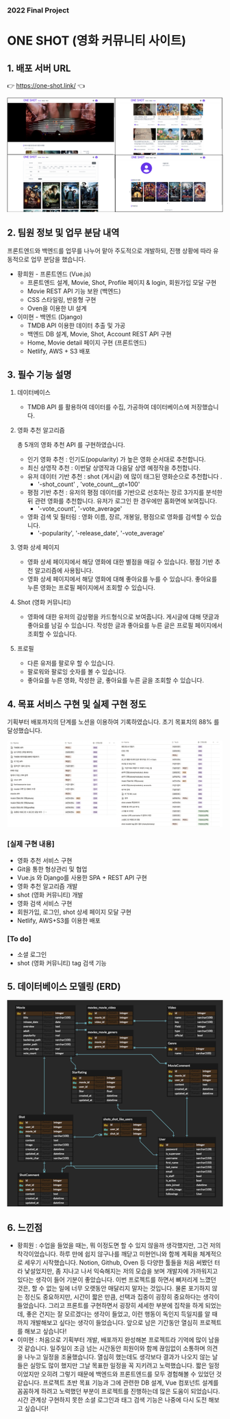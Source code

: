 ### 2022 Final Project

# ONE SHOT (영화 커뮤니티 사이트)

## 1. 배포 서버 URL

👉 https://one-shot.link/ 👈

![image-20220527013355758](README/image-20220527013355758.png)



## 2. 팀원 정보 및 업무 분담 내역

프론트엔드와 백엔드를 업무를 나누어 맡아 주도적으로 개발하되, 진행 상황에 따라 유동적으로 업무 분담을 했습니다.

* 황희원 - 프론트엔드 (Vue.js)
  * 프론트엔드 설계, Movie, Shot, Profile 페이지 & login, 회원가입 모달 구현
  * Movie REST API 기능 보완 (백엔드)
  * CSS 스타일링, 반응형 구현
  * Oven을 이용한 UI 설계 
* 이미현 - 백엔드 (Django)
  * TMDB API 이용한 데이터 추출 및 가공
  * 백엔드 DB 설계, Movie, Shot, Account REST API 구현
  *  Home, Movie detail 페이지 구현 (프론트엔드)
  * Netlify, AWS + S3 배포



## 3. 필수 기능 설명

1. 데이터베이스

   - TMDB API 를 활용하여 데이터를 수집, 가공하여 데이터베이스에 저장했습니다.

2. 영화 추천 알고리즘

   총 5개의 영화 추천 API 를 구현하였습니다.

   - 인기 영화 추천 : 인기도(popularity) 가 높은 영화 순서대로 추천합니다.
   - 최신 상영작 추천 : 이번달 상영작과 다음달 상영 예정작을 추천합니다.
   - 유저 데이터 기반 추천 : shot (게시글) 에 많이 태그된 영화순으로 추천합니다 .
     - '-shot_count' , 'vote_count__gt=100'
   - 평점 기반 추천 : 유저의 평점 데이터를 기반으로 선호하는 장르 3가지를 분석한 뒤 관련 영화를 추천합니다. 유저가 로그인 한 경우에만 홈화면에 보여집니다. 
     - '-vote_count', '-vote_average'
   - 영화 검색 및 필터링 : 영화 이름, 장르, 개봉일, 평점으로 영화를 검색할 수 있습니다. 
     - '-popularity', '-release_date', '-vote_average'

3. 영화 상세 페이지

   - 영화 상세 페이지에서 해당 영화에 대한 별점을 매길 수 있습니다. 평점 기반 추천 알고리즘에 사용됩니다.
   - 영화 상세 페이지에서 해당 영화에 대해 좋아요를 누를 수 있습니다. 좋아요를 누른 영화는 프로필 페이지에서 조회할 수 있습니다.

4. Shot (영화 커뮤니티)

   - 영화에 대한 유저의 감상평을 카드형식으로 보여줍니다. 게시글에 대해 댓글과 좋아요를 남길 수 있습니다. 작성한 글과 좋아요를 누른 글은 프로필 페이지에서 조회할 수 있습니다. 

5. 프로필

   - 다른 유저를 팔로우 할 수 있습니다.
   - 팔로워와 팔로잉 숫자를 볼 수 있습니다.
   - 좋아요를 누른 영화, 작성한 글, 좋아요를 누른 글을 조회할 수 있습니다.

## 4. 목표 서비스 구현 및 실제 구현 정도

기획부터 배포까지의 단계를 노션을 이용하여 기록하였습니다. 초기 목표치의 88% 를 달성했습니다. 

![image-20220527022711030](README/image-20220527022711030.png)

### [실제 구현 내용]

* 영화 추천 서비스 구현
* Git을 통한 형상관리 및 협업
* Vue.js 와 Django를 사용한 SPA + REST API 구현
* 영화 추천 알고리즘 개발
* shot (영화 커뮤니티) 개발
* 영화 검색 서비스 구현
* 회원가입, 로그인, shot 상세 페이지 모달 구현
* Netlify, AWS+S3를 이용한 배포

### [To do]

* 소셜 로그인
* shot (영화 커뮤니티) tag 검색 기능



## 5. 데이터베이스 모델링 (ERD)

![image-20220527004137530](README/image-20220527004137530.png)



## 6. 느낀점

* 황희원 : 수업을 들었을 때는, 뭐 이정도면 할 수 있지 않을까 생각했지만, 그건 저의 착각이었습니다. 하루 만에 쉽지 않구나를 깨닫고 미현언니와 함께 계획을 체계적으로 세우기 시작했습니다. Notion, Github, Oven 등 다양한 툴들을 처음 써봤던 터라 낯설었지만, 좀 지나고 나서 익숙해지는 저의 모습을 보며 개발자에 가까워지고 있다는 생각이 들어 기분이 좋았습니다. 이번 프로젝트를 하면서 뼈저리게 느꼈던 것은, 할 수 없는 일에 너무 오랫동안 매달리지 말자는 것입니다. 물론 포기하지 않는 정신도 중요하지만, 시간이 짧은 만큼, 선택과 집중이 굉장히 중요하다는 생각이 들었습니다. 그리고 프론트를 구현하면서 굉장히 세세한 부분에 집착을 하게 되었는데, 좋은 건지는 잘 모르겠다는 생각이 들었고, 이런 행동이 독인지 득일지를 알 때까지 개발해보고 싶다는 생각이 들었습니다. 앞으로 남은 기간동안 열심히 프로젝트를 해보고 싶습니다!
* 이미현 : 처음으로 기획부터 개발, 배포까지 완성해본 프로젝트라 기억에 많이 남을 것 같습니다. 일주일이 조금 넘는 시간동안 희원이와 함께 끊임없이 소통하며 의견을 나누고 일정을 조율했습니다. 열심히 했는데도 생각보다 결과가 나오지 않는 날들은 실망도 많이 했지만 그날 목표한 일정을 꼭 지키려고 노력했습니다. 짧은 일정이었지만 오히려 그렇기 때문에 백엔드와 프론트엔드를 모두 경험해볼 수 있었던 것 같습니다. 프로젝트 초반 목표 기능과 그에 관련한 DB 설계, Vue 컴포넌트 설계를 꼼꼼하게 하려고 노력했던 부분이 프로젝트를 진행하는데 많은 도움이 되었습니다. 시간 관계상 구현하지 못한 소셜 로그인과 태그 검색 기능은 나중에 다시 도전 해보고 싶습니다!


